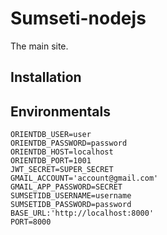 # Sumseti-nodejs

The main site.

## Installation

## Environmentals

```shell
ORIENTDB_USER=user
ORIENTDB_PASSWORD=password
ORIENTDB_HOST=localhost
ORIENTDB_PORT=1001
JWT_SECRET=SUPER_SECRET
GMAIL_ACCOUNT='account@gmail.com'
GMAIL_APP_PASSWORD=SECRET
SUMSETIDB_USERNAME=username
SUMSETIDB_PASSWORD=password
BASE_URL:'http://localhost:8000'
PORT=8000
```
